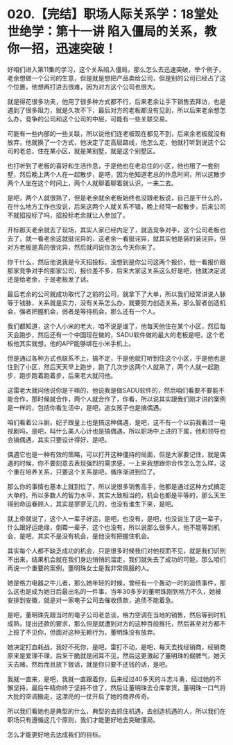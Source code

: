 # 020.【完结】职场人际关系学：18堂处世绝学：第十一讲  陷入僵局的关系，教你一招，迅速突破！

好咱们进入第11集的学习，这个关系陷入僵局，那么怎么去迅速突破，举个例子，老余想做一个公司的生意，但是就是想把产品卖给公司，但是别的公司已经占了这个位置，他想再打进去很难，因为对方这个公司也很大。

就是得花很多功夫，他用了很多种方式都不行，后来老余让手下销售去拜访，也是遇到了很多阻力，就是久攻不下，最后对方的老板都没有见到，所以后来老余想怎么办，竞争的公司和这个公司的中层，可能有一些关联交易。

可能有一些内部的一些关联，所以说他们连老板现在都见不到，后来余老板就没有放弃，他就换了一个方式，他决定了走高层路线，他怎么走，他就打听到说这个公司的老总，住在某小区，就是某别墅，就是这个别墅区。

也打听到了老板的喜好和生活作息，于是他也在老总住的小区，他也租了一套别墅，然后晚上两个人在一起散步，是吧，因为他知道老总的作息时间，所以这散步两个人坐在这个时间上，两个人就聊着聊着就认识，一来二去。

是吧，两个人就很熟了，但是老余就余老板始终也没跟老板说，自己是干什么的，在什么地方工作也没说，后来这两个人就关系不错，晚上经常一起散步，后来公司不就招投标了吗，招投标老余就让人参加了。

开标那天老余就去了现场，其实人家已经内定了，就选竞争对手，这个公司老板也去了，就一看老余这就挺诧异的，这老余一看挺诧异，就其实他是装的装诧异，但对方老板是真的很诧异，然后就问说你怎么今天你来了。

你干什么，然后他说我是今天招投标，没想到是你公司这两个报价，他一看报价跟那家竞争对手的那家公司，报价差不多，后来大家这关系这么好是吧，他就决定说还是给老余，于是老板发了话。

最后老余的公司就成功取代了之前的公司，就拿下了大单，所以我们经常讲说人脉等于钱脉，关系就是实力，没有关系怎么办，就要努力创造关系，那么智者创造机会，强者把握机会，弱者是等待机会，那么还有一个人。

我们都知道，这个人小米的老大，咱不说是谁了，他每天他住在某个小区，然后每天会跑步，然后还有一个中国现在做的，SADU软件做的最大的老板是吧，这个老板他其实就想，他的APP能够绑在小米手机上。

但是通过各种方式也联系不上，搞不定，于是他就打听到住这个小区，于是他也是住到了小区，然后天天早上跑步，跑了几次步这两个人就熟了，两个人就一起跑步，跑步跑着跑着步，后来老大就问他。

这雷老大就问他说你是干嘛的，他说我是做SADU软件的，然后咱们看要不要能不能合作，那时候就合作，两个人就合作了，你看，所以说其实跟我们刚才讲的案例是一样的，包括你看生活中，是吧，追女孩子也是搞偶遇。

咱们看着公斗剧，妃子跟皇上也是搞这种偶遇，是吧，这不有一个以前我看过一电视剧吗，是吧，叫什么美人心计也是搞偶遇，所以职场中上进的下属，他和领导也会搞偶遇，其实只要设计得好，是吧。

偶遇它也是一种有效的策略，可以打开这种僵持的局面，但是大家要记住，就是偶遇的时候，你不要刻意去表现强烈的需求感，一上来我想跟你合作怎么怎么样，这个重在培养关系，只要这个关系是吧，循序渐进到位了。

那么你的事情也基本上就到位了，所以说很多销售高手，他都是通过这种方式搞定大单的，所以多数人的智力水平，其实大致相当的，机会也都是平等的，那么天生得到命运眷顾人，其实是寥寥无几的，也没有谁生下来，是吧。

就上帝就说了，这个人一辈子好运，是吧，也没有，是吧，也没说生了这一辈子，什么跟好运绝缘，倒霉一辈子，这个也没有，所以说那么很多人，他不能等到机会，是吧，其实不是没有机会，是他没有把握住机会。

其实每个人都不缺乏成功的机会，只是很多时候我们对他视而不见，就是我们识别不出来，结果机会就在我们身边悄悄的溜走，我们就失去了成功的可能，那么咱们再说一个重要的案例，董明珠女士是我非常佩服的人。

她是格力电器之牛儿者，那么她年轻的时候，曾经有一个轰动一时的追债事件，那么这也是成为她日后最出名的一件事，当年30多岁的董明珠刚到格力不久，她被安排到安徽，就是对一家电子公司去催收债款，追债不能着急。

是吧，董明珠先跟当时的电子公司老总谈，格力空调在当地的销售，然后等到时机成熟，提出还款的要求，那么但是就遭到对方的这种百般推托，然后甚至对方都不上班了不见你，但面对这种无赖行为，董明珠没有放弃。

她决定打血耗战，我好不死你，是吧，雷打不动，是吧，每天去找经销商，经销商原来是爱理不理，后来干脆就是闭耳不见，然后这更激起了董明珠的倔脾气，她天天去赌，然后而且放下狠话，就是你只要不还钱的话，是吧。

我就一直来，是吧，我就一直跟着你，后来经过40多天的斗志斗勇，经过她的不懈坚持，最后牛精你终于坚持不住了，然后让董明珠去仓库拿货，董明珠一口气将大批的空调搬走，这漂亮的一仗开启了她的商界传奇。

所以我们看她也是典型的什么，典型的去抓住机遇，去创造机遇的人，所以我们在职场只有遵循这几个原则，我们才能更好地去突破僵局。

怎么才能更好地去达成我们的目标。